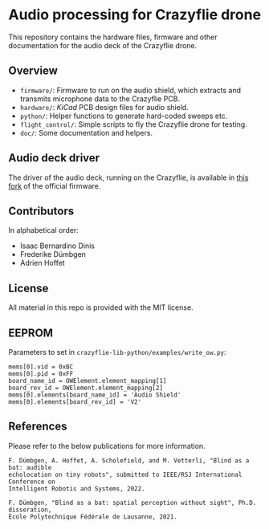 # Audio processing for Crazyflie drone

This repository contains the hardware files, firmware and other documentation for the audio deck of the Crazyflie drone. 

## Overview

- `firmware/`: Firmware to run on the audio shield, which extracts and transmits microphone data to the Crazyflie PCB. 
- `hardware/`: *KiCad* PCB design files for audio shield.
- `python/`: Helper functions to generate hard-coded sweeps etc. 
- `flight_control/`: Simple scripts to fly the Crazyflie drone for testing.
- `doc/`: Some documentation and helpers.

## Audio deck driver

The driver of the audio deck, running on the Crazyflie, is available in [this fork](https://github.com/duembgen/private-crazyflie-firmware) of the official firmware.

## Contributors 

In alphabetical order:

- Isaac Bernardino Dinis 
- Frederike Dümbgen
- Adrien Hoffet

## License

All material in this repo is provided with the MIT license.

## EEPROM

Parameters to set in `crazyflie-lib-python/examples/write_ow.py`: 

```
mems[0].vid = 0xBC
mems[0].pid = 0xFF
board_name_id = OWElement.element_mapping[1]
board_rev_id = OWElement.element_mapping[2]
mems[0].elements[board_name_id] = 'Audio Shield'
mems[0].elements[board_rev_id] = 'V2'
```

## References

Please refer to the below publications for more information.

```
F. Dümbgen, A. Hoffet, A. Scholefield, and M. Vetterli, "Blind as a bat: audible 
echolocation on tiny robots", submitted to IEEE/RSJ International Conference on 
Intelligent Robotis and Systems, 2022.
```

```
F. Dümbgen, "Blind as a bat: spatial perception without sight", Ph.D. disseration, 
École Polytechnique Fédérale de Lausanne, 2021.
```
